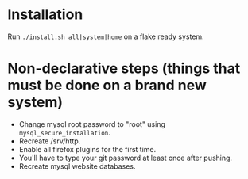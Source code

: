 # Installation
Run `./install.sh all|system|home` on a flake ready system.

# Non-declarative steps (things that must be done on a brand new system)
- Change mysql root password to "root" using `mysql_secure_installation`.
- Recreate /srv/http.
- Enable all firefox plugins for the first time.
- You'll have to type your git password at least once after pushing.
- Recreate mysql website databases.
